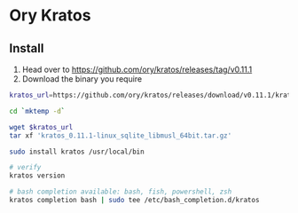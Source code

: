 # Ory Kratos

## Install

1. Head over to <https://github.com/ory/kratos/releases/tag/v0.11.1>
2. Download the binary you require

```bash
kratos_url=https://github.com/ory/kratos/releases/download/v0.11.1/kratos_0.11.1-linux_sqlite_libmusl_64bit.tar.gz

cd `mktemp -d`

wget $kratos_url
tar xf 'kratos_0.11.1-linux_sqlite_libmusl_64bit.tar.gz'

sudo install kratos /usr/local/bin

# verify
kratos version

# bash completion available: bash, fish, powershell, zsh
kratos completion bash | sudo tee /etc/bash_completion.d/kratos
```
